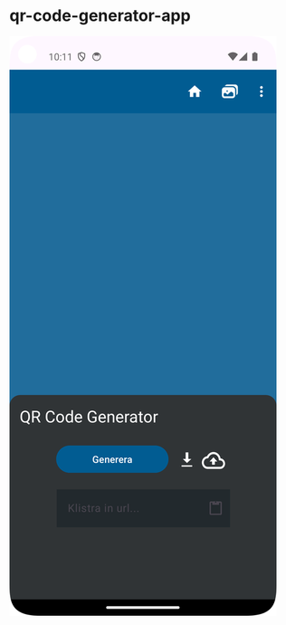 # qr-code-generator-app
![Screenshot_20241128_101159.png](app%2Fsrc%2Fmain%2Fres%2Fdrawable%2FScreenshot_20241128_101159.png)